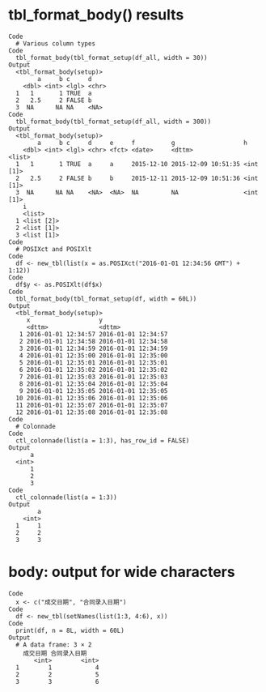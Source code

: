# tbl_format_body() results

    Code
      # Various column types
    Code
      tbl_format_body(tbl_format_setup(df_all, width = 30))
    Output
      <tbl_format_body(setup)>
            a     b c     d    
        <dbl> <int> <lgl> <chr>
      1   1       1 TRUE  a    
      2   2.5     2 FALSE b    
      3  NA      NA NA    <NA> 
    Code
      tbl_format_body(tbl_format_setup(df_all, width = 300))
    Output
      <tbl_format_body(setup)>
            a     b c     d     e     f          g                   h        
        <dbl> <int> <lgl> <chr> <fct> <date>     <dttm>              <list>   
      1   1       1 TRUE  a     a     2015-12-10 2015-12-09 10:51:35 <int [1]>
      2   2.5     2 FALSE b     b     2015-12-11 2015-12-09 10:51:36 <int [1]>
      3  NA      NA NA    <NA>  <NA>  NA         NA                  <int [1]>
        i         
        <list>    
      1 <list [2]>
      2 <list [1]>
      3 <list [1]>
    Code
      # POSIXct and POSIXlt
    Code
      df <- new_tbl(list(x = as.POSIXct("2016-01-01 12:34:56 GMT") + 1:12))
    Code
      df$y <- as.POSIXlt(df$x)
    Code
      tbl_format_body(tbl_format_setup(df, width = 60L))
    Output
      <tbl_format_body(setup)>
         x                   y                  
         <dttm>              <dttm>             
       1 2016-01-01 12:34:57 2016-01-01 12:34:57
       2 2016-01-01 12:34:58 2016-01-01 12:34:58
       3 2016-01-01 12:34:59 2016-01-01 12:34:59
       4 2016-01-01 12:35:00 2016-01-01 12:35:00
       5 2016-01-01 12:35:01 2016-01-01 12:35:01
       6 2016-01-01 12:35:02 2016-01-01 12:35:02
       7 2016-01-01 12:35:03 2016-01-01 12:35:03
       8 2016-01-01 12:35:04 2016-01-01 12:35:04
       9 2016-01-01 12:35:05 2016-01-01 12:35:05
      10 2016-01-01 12:35:06 2016-01-01 12:35:06
      11 2016-01-01 12:35:07 2016-01-01 12:35:07
      12 2016-01-01 12:35:08 2016-01-01 12:35:08
    Code
      # Colonnade
    Code
      ctl_colonnade(list(a = 1:3), has_row_id = FALSE)
    Output
          a
      <int>
          1
          2
          3
    Code
      ctl_colonnade(list(a = 1:3))
    Output
            a
        <int>
      1     1
      2     2
      3     3

# body: output for wide characters

    Code
      x <- c("成交日期", "合同录入日期")
    Code
      df <- new_tbl(setNames(list(1:3, 4:6), x))
    Code
      print(df, n = 8L, width = 60L)
    Output
      # A data frame: 3 × 2
        成交日期 合同录入日期
           <int>        <int>
      1        1            4
      2        2            5
      3        3            6

